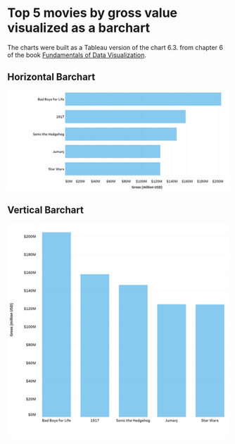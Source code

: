 # Top 5 movies by gross value visualized as a barchart

The charts were built as a Tableau version of the chart 6.3. from chapter 6 of the book [Fundamentals of Data Visualization](https://serialmentor.com/dataviz/visualizing-amounts.html).

## Horizontal Barchart
![Horizontal barchart for the top 5 movies in 2020](barchart_horizontal.png)

## Vertical Barchart
![Vertical barchart for the top 5 movies in 2020](barchart_vertical.png)